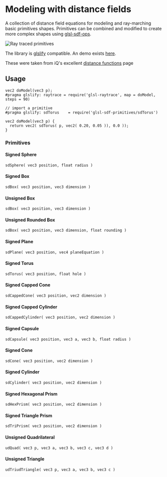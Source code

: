 # Modeling with distance fields #
A collection of distance field equations for modeling and ray-marching basic primitives shapes. Primitives can be combined and modified to create more complex shapes using [glsl-sdf-ops](https://github.com/marklundin/glsl-sdf-ops).

![Ray traced primitives](http://i.imgur.com/hQcyofG.png)

The library is [glslify](https://github.com/stackgl/glslify) compatible. An demo exists [here](http://glslb.in/s/464383f8). 

These were taken from iQ's excellent [distance functions](http://iquilezles.org/www/articles/distfunctions/distfunctions.htm) page

## Usage ##
```
vec2 doModel(vec3 p);
#pragma glslify: raytrace = require('glsl-raytrace', map = doModel, steps = 90)

// import a primitive
#pragma glslify: sdTorus 	= require('glsl-sdf-primitives/sdTorus')

vec2 doModel(vec3 p) {
  return vec2( sdTorus( p, vec2( 0.20, 0.05 )), 0.0 ));
}
```

### Primitives ###

#### Signed Sphere ####
`sdSphere( vec3 position, float radius )`

#### Signed Box ####
`sdBox( vec3 position, vec3 dimension )`

#### Unsigned Box ####
`sdBox( vec3 position, vec3 dimension )`

#### Unsigned Rounded Box ####
`sdBox( vec3 position, vec3 dimension, float rounding )`

#### Signed Plane ####
`sdPlane( vec3 position, vec4 planeEquation )`

#### Signed Torus ####
`sdTorus( vec3 position, float hole )`

#### Signed Capped Cone ####
`sdCappedCone( vec3 position, vec2 dimension )`

#### Signed Capped Cylinder ####
`sdCappedCylinder( vec3 position, vec2 dimension )`

#### Signed Capsule ####
`sdCapsule( vec3 position, vec3 a, vec3 b, float radius )`

#### Signed Cone ####
`sdCone( vec3 position, vec2 dimension )`

#### Signed Cylinder ####
`sdCylinder( vec3 position, vec2 dimension )`

#### Signed Hexagonal Prism ####
`sdHexPrism( vec3 position, vec2 dimension )`

#### Signed Triangle Prism ####
`sdTriPrism( vec3 position, vec2 dimension )`

#### Unsigned Quadrilateral ####
`udQuad( vec3 p, vec3 a, vec3 b, vec3 c, vec3 d )`

#### Unsigned Triangle ####
`udTriudTriangle( vec3 p, vec3 a, vec3 b, vec3 c )`
